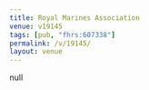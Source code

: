 ```yaml
---
title: Royal Marines Association
venue: v19145
tags: [pub, "fhrs:607338"]
permalink: /v/19145/
layout: venue
---
```

null